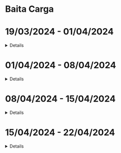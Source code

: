 # Baita Carga

# 19/03/2024 - 01/04/2024
<details>

## Introdução ao projeto
Durante essa primeira sprint, o time de desenvolvimento foi introduzido ao problema apresentado pela transportadora (fictícia) Baita Carga. O produto a ser desenvolvido trata-se de um sistema de gerenciamento de entregas para a empresa. Baseado nos dados fornecidos, conseguimos construir alguns componentes básicos que o sistema deve possuir, dessa forma, podemos ter uma base para começar a desenvolver nossa aplicação.

## Implementação
A partir do que foi fornecido pela empresa, a equipe de desenvolvimento foi capaz de criar as classes básicas para operação da empresa: Automobile (e algumas classes-filho como: Car, Lorry e PickupTruck), Client e Order

## Próximos passos:
- Refatorar o código, corrigindo erros.
- Desenvolver novas features.

</details>



# 01/04/2024 - 08/04/2024
<details>

Durante essa sprint, a equipe exerceu duas atividades principais:
- Refatorar o código, corrigindo erros.
- Desenvolver as novas classes: VehicleManager.
 
## Refatoração do código
Durante essa sprint, a equipe percebeu que algumas classes possuíam erros arquiteturais de tipagem, nomenclatura, comportamento e organização de código. Dessa forma, algumas alterações foram feitas, visando melhorar a funcionalidade e legibilidade do produto. Dentre elas, podemos listar:
- Modularização de arquivos;
- Implementação de verificação de input nas funções Setters;
- Retorno de status quando uma função for executada;
- Uso de desconstrutor em todas as classes, desalocando memória;
- Status de atividade de cada veículo.

## Nova feature: Garage
Descrição: A classe Garage, serve para gerenciar os carros possuídos pela empresa. Com o novo atributo `active` na classe Vehicle, podemos ter um controle mais preciso dos transportes disponíveis para empresa. Além disso, alguns métodos foram implementados para facilitar o gerenciamento dos veículos. Tais como:
- Listar veículos;
- Listar veículos ativos;
- Buscar veículo por ID;
- Adicionar e remover veículos.

Próximos passos:
- Encontrar veículo mais próximo;
- Converter endereços para coordenadas.

</details>



# 08/04/2024 - 15/04/2024
<details>

Durante essa sprint, a equipe exerceu duas atividades principais:
- Refatorar o código, adaptando-o para um protótipo básico.
- Desenvolver as novas classes: GeoShell, Transport, TransportManager.

## Refatoração do código
Baseado nas necessidades solicitadas, foi necessário refatorar o código, realizando as seguintes modificações:
- Agora as classes originadas de `Vehicle` armazenam unicamente coordenadas geográficas para localização, já que a tendência é o veículo estar em movimento.
- Seguindo a lógica oposta, o `Client` agora recebe obrigatoriamente a localização em string (endereço).
- `Order`agora recebe o ID do transporte atrelado a ele.

## GeoShell
Baseado em uma ferramenta desenvolvida em Shell Script, o GeoShell atualmente possui apenas a função de converter endereços em coordenadas geográficas. Mas, como próximos passos, a equipe pretende evoluir o sub-projeto, adicionando novas features (e.g. converter coordenadas para um endereço aproximado).

## Transport
A classe Transport representa um transporte associado a um pedido e um veículo específico. Ela mantém informações como o ID do transporte, o ID do pedido, o ID do veículo, os endereços de coleta e entrega e o nome do destinatário.

## TransportManager

Descrição: O TransportManager é uma classe que gerencia o transporte de pedidos em uma empresa. Ele mantém uma lista de transportes, cada um associado a um pedido e a um veículo da frota da empresa. Além disso, o TransportManager está ligado a uma garagem onde os veículos são mantidos. Assim, facilitando operações relacionadas ao transporte, como criar novos transportes, encontrar o veículo disponível mais próximo de um determinado endereço, calcular distâncias entre coordenadas geográficas e listar os transportes associados a um pedido ou veículo específico.

Próximos passos:
- Converter coordenadas para endereço;
- Otimizar a alocação de transportes;
- Decrementar na capacidade de carga;
  
</details>



# 15/04/2024 - 22/04/2024
<details>

Durante essa sprint, a equipe exerceu duas atividades principais:
- Refatorar o código, buscando melhorar a legibilidade.
- Criar uma documentação para introduzir o funcionamento do software.

## Refatoração do código
Agora, todos os métodos possuem uma descrição de seu funcionamento, baseado no estilo Doxygen. Permitindo que o programador, ou o usuário, possam compreender rapidamente o funcionamento e o propósito do método. 

# 22/04/2024 - 29/04/2024
<details>

Durante essa sprint, a equipe exerceu as seguintes atividades principais:
- Refatorar o código, onde foi alterado o estilo de includes dos arquivos cabeçalhos e implementação
- Desenvolvida uma classe: EntryManager
- Nova pasta na árvore do sistema: input
- Foi adicionado um arquivo Makefile para agilizar e padronizar o processo de compilação do sistema

## Refatoração do código
Foi alterado o estilo de includes dos arquivos cabeçalhos e de implementação, foram adicionados atributos novos à classe cliente para estar compatível com o arquivo de entrada, foram alteradas algumas classes para permitir o uso de coordenadas com double ao invés de string

## EntryManager
A classe é responsável por ler arquivos de entrada e fazer o instanciamento das classes solicitadas, guardando-as em uma lista.

## input
Diretório onde serão guardados todos os arquivos de entrada


![Exemplo de estilo de Doxygen](assets/img/doxygen_style.png)

Próximos passos:
- Melhorar a arquitetura geral do sistema, criando novos métodos de controle.
- Estudo de uma politica de encaminhamento de entregas.

</details>